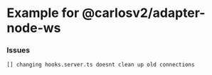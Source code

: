 # Example for @carlosv2/adapter-node-ws

### Issues
    [] changing hooks.server.ts doesnt clean up old connections

